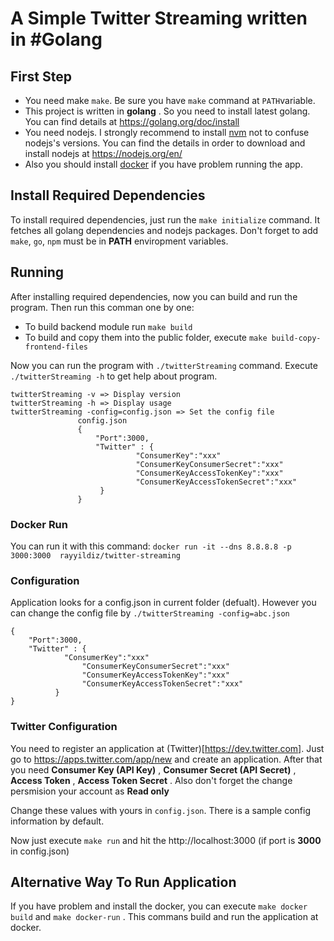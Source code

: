 # A Simple Twitter Streaming written in #Golang


## First Step

* You need make ```make```. Be sure you have ```make``` command at ```PATH```variable.
* This project is written in **golang** . So you need to install latest golang. You can find details at https://golang.org/doc/install
* You need nodejs. I strongly recommend to install [nvm](https://github.com/creationix/nvm) not to confuse nodejs's versions. You can find the details in order to download and install nodejs at https://nodejs.org/en/
* Also you should install [docker](https://docs.docker.com/engine/installation/) if you have problem running the app.


## Install Required Dependencies

To install required dependencies, just run the ```make initialize``` command. It fetches all golang dependencies and nodejs packages. Don't forget to add ```make```, ```go```, ```npm``` must be in **PATH** enviropment variables.


## Running

After installing required dependencies, now you can build and run the program. Then run this comman one by one:

* To build backend module run ```make build```
* To build and copy them into the public folder, execute ```make build-copy-frontend-files```

Now you can run the program with ```./twitterStreaming``` command. Execute ```./twitterStreaming -h``` to get help about program.

    twitterStreaming -v => Display version
    twitterStreaming -h => Display usage
    twitterStreaming -config=config.json => Set the config file
                   config.json
                   {
                       "Port":3000,
                       "Twitter" : {
                            	"ConsumerKey":"xxx"
                            	"ConsumerKeyConsumerSecret":"xxx"
                            	"ConsumerKeyAccessTokenKey":"xxx"
                            	"ConsumerKeyAccessTokenSecret":"xxx"
                        }
                   }


### Docker Run

You can run it with this command: ```docker run -it --dns 8.8.8.8 -p 3000:3000  rayyildiz/twitter-streaming```

### Configuration

Application looks for a config.json in current folder (defualt). However you can change the config file by ```./twitterStreaming -config=abc.json```

	{
	    "Port":3000,
	    "Twitter" : {
				"ConsumerKey":"xxx"
		      		"ConsumerKeyConsumerSecret":"xxx"
		      		"ConsumerKeyAccessTokenKey":"xxx"
		      		"ConsumerKeyAccessTokenSecret":"xxx"
		      }
	}



### Twitter Configuration

You need to register an application at (Twitter)[https://dev.twitter.com]. Just go to https://apps.twitter.com/app/new and create an application. After that you need **Consumer Key (API Key)** , **Consumer Secret (API Secret)** , **Access Token** , **Access Token Secret** . Also don't forget the change persmision your account as __Read only__

Change these values with yours in ```config.json```. There is a sample config information by default.

Now just execute ```make run``` and hit the http://localhost:3000 (if port is __3000__ in config.json)

## Alternative Way To Run Application

If you have problem and install the docker, you can execute ```make docker build``` and  ```make docker-run``` . This commans build and run the application at docker.

